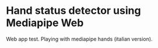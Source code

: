 # Hand status detector using Mediapipe Web
Web app test.
Playing with mediapipe hands (italian version).

